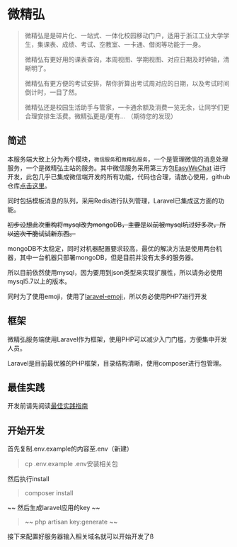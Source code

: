# 微精弘

> 微精弘是是碎片化、一站式、一体化校园移动门户，适用于浙江工业大学学生，集课表、成绩、考试、空教室、一卡通、借阅等功能于一身。
>
> 微精弘有更好用的课表查询，本周视图、学期视图、对应日期及时钟轴，清晰明了。
>
> 微精弘有更方便的考试安排，帮你折算出考试周对应的日期，以及考试时间倒计时，一目了然。
>
> 微精弘还是校园生活助手与管家，一卡通余额及消费一览无余，让同学们更合理安排生活费。微精弘更是/更有... （期待您的发现）

## 简述

本服务端大致上分为两个模块，`微信服务`和`微精弘服务`，一个是管理微信的消息处理服务，一个是微精弘主站的服务。其中微信服务采用第三方包[EasyWeChat](https://easywechat.org/zh-cn/docs/) 进行开发，此包几乎已集成微信端开发的所有功能，代码也合理，请放心使用，github仓库[点击这里](https://github.com/overtrue/laravel-wechat)。

同时包括模板消息的队列，采用Redis进行队列管理，Laravel已集成这方面的功能。

~~初步设想此次重构将mysql改为mongoDB，主要是以前被mysql坑过好多次，所以这次干脆试试新东西。~~

mongoDB不太稳定，同时对机器配置要求较高，最优的解决方法是使用两台机器，其中一台机器只部署mongoDB，但是目前并没有太多的服务器。

所以目前依然使用mysql，因为要用到json类型来实现扩展性，所以请务必使用mysql5.7以上的版本。

同时为了使用emoji，使用了[laravel-emoji](https://github.com/unicodeveloper/laravel-emoji)，所以务必使用PHP7进行开发

## 框架

微精弘服务端使用Laravel作为框架，使用PHP可以减少入门门槛，方便集中开发人员。

Laravel是目前最优雅的PHP框架，目录结构清晰，使用composer进行包管理。

## 最佳实践

开发前请先阅读[最佳实践指南](https://zjutjh.gitbooks.io/document/content/1.3-Laravel/1.3.1-%E6%9C%80%E4%BD%B3%E5%AE%9E%E8%B7%B5.html)

## 开始开发
首先复制.env.example的内容至.env（新建）
> cp .env.example .env安装相关包  

然后执行install
> composer install

~~ 然后生成laravel应用的key ~~
> ~~ php artisan key:generate ~~

接下来配置好服务器输入相关域名就可以开始开发了ß
